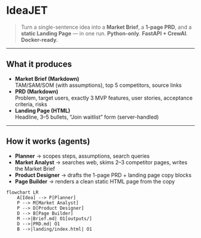 # IdeaJET

> Turn a single-sentence idea into a **Market Brief**, a **1-page PRD**, and a **static Landing Page** — in one run. **Python-only**. **FastAPI + CrewAI**. **Docker-ready.**

---

## What it produces

- **Market Brief (Markdown)**  
  TAM/SAM/SOM (with assumptions), top 5 competitors, source links
- **PRD (Markdown)**  
  Problem, target users, exactly 3 MVP features, user stories, acceptance criteria, risks
- **Landing Page (HTML)**  
  Headline, 3–5 bullets, “Join waitlist” form (server-handled)

---

## How it works (agents)

- **Planner** → scopes steps, assumptions, search queries  
- **Market Analyst** → searches web, skims 2–3 competitor pages, writes the Market Brief  
- **Product Designer** → drafts the 1-page PRD + landing page copy blocks  
- **Page Builder** → renders a clean static HTML page from the copy

```mermaid
flowchart LR
    A[Idea] --> P[Planner]
    P --> M[Market Analyst]
    P --> D[Product Designer]
    D --> B[Page Builder]
    M -->|Brief.md| O1[outputs/]
    D -->|PRD.md| O1
    B -->|landing/index.html| O1
